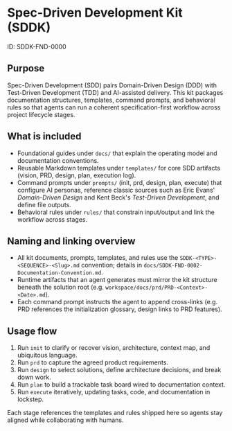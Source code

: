 # Spec-Driven Development Kit (SDDK)

ID: SDDK-FND-0000

## Purpose
Spec-Driven Development (SDD) pairs Domain-Driven Design (DDD) with Test-Driven Development (TDD) and AI-assisted delivery. This kit packages documentation structures, templates, command prompts, and behavioral rules so that agents can run a coherent specification-first workflow across project lifecycle stages.

## What is included
- Foundational guides under `docs/` that explain the operating model and documentation conventions.
- Reusable Markdown templates under `templates/` for core SDD artifacts (vision, PRD, design, plan, execution log).
- Command prompts under `prompts/` (init, prd, design, plan, execute) that configure AI personas, reference classic sources such as Eric Evans' *Domain-Driven Design* and Kent Beck's *Test-Driven Development*, and define file outputs.
- Behavioral rules under `rules/` that constrain input/output and link the workflow across stages.

## Naming and linking overview
- All kit documents, prompts, templates, and rules use the `SDDK-<TYPE>-<SEQUENCE>-<Slug>.md` convention; details in `docs/SDDK-FND-0002-Documentation-Convention.md`.
- Runtime artifacts that an agent generates must mirror the kit structure beneath the solution root (e.g. `workspace/docs/prd/PRD-<Context>-<Date>.md`).
- Each command prompt instructs the agent to append cross-links (e.g. PRD references the initialization glossary, design links to PRD features).

## Usage flow
1. Run `init` to clarify or recover vision, architecture, context map, and ubiquitous language.
2. Run `prd` to capture the agreed product requirements.
3. Run `design` to select solutions, define architecture decisions, and break down work.
4. Run `plan` to build a trackable task board wired to documentation context.
5. Run `execute` iteratively, updating tasks, code, and documentation in lockstep.

Each stage references the templates and rules shipped here so agents stay aligned while collaborating with humans.
